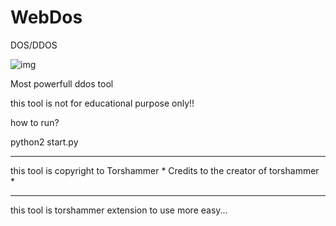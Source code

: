 # WebDos
DOS/DDOS 

![img](https://i.imgur.com/8nfiOz0.png)

Most powerfull ddos tool


this tool is not for educational purpose only!!


how to run?

python2 start.py




******************************************
this tool is copyright to Torshammer     *
Credits to the creator of torshammer     *
******************************************

this tool is torshammer extension to use more easy...


